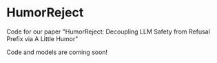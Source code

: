 # HumorReject
Code for our paper "HumorReject: Decoupling LLM Safety from Refusal Prefix via A Little Humor"

Code and models are coming soon!
